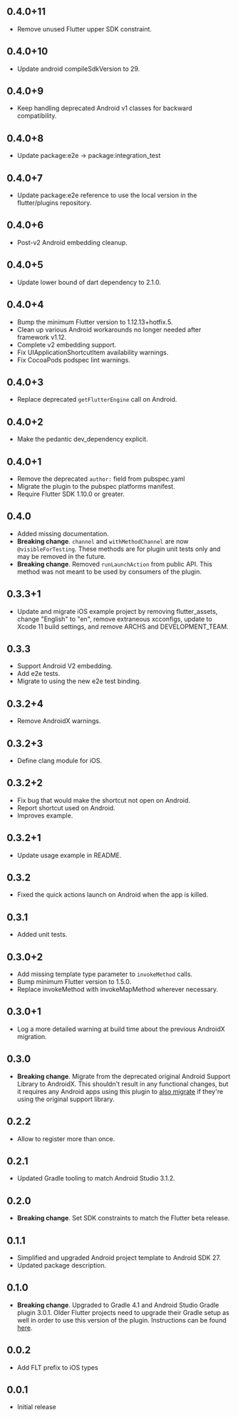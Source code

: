 ## 0.4.0+11

* Remove unused Flutter upper SDK constraint.

## 0.4.0+10

* Update android compileSdkVersion to 29.

## 0.4.0+9

* Keep handling deprecated Android v1 classes for backward compatibility.

## 0.4.0+8

* Update package:e2e -> package:integration_test

## 0.4.0+7

* Update package:e2e reference to use the local version in the flutter/plugins
  repository.

## 0.4.0+6

* Post-v2 Android embedding cleanup.

## 0.4.0+5

* Update lower bound of dart dependency to 2.1.0.

## 0.4.0+4

* Bump the minimum Flutter version to 1.12.13+hotfix.5.
* Clean up various Android workarounds no longer needed after framework v1.12.
* Complete v2 embedding support.
* Fix UIApplicationShortcutItem availability warnings.
* Fix CocoaPods podspec lint warnings.

## 0.4.0+3

* Replace deprecated `getFlutterEngine` call on Android.

## 0.4.0+2

* Make the pedantic dev_dependency explicit.

## 0.4.0+1

* Remove the deprecated `author:` field from pubspec.yaml
* Migrate the plugin to the pubspec platforms manifest.
* Require Flutter SDK 1.10.0 or greater.

## 0.4.0

- Added missing documentation.
- **Breaking change**. `channel` and `withMethodChannel` are now
  `@visibleForTesting`. These methods are for plugin unit tests only and may be
  removed in the future.
- **Breaking change**. Removed `runLaunchAction` from public API. This method
  was not meant to be used by consumers of the plugin.

## 0.3.3+1

* Update and migrate iOS example project by removing flutter_assets, change
  "English" to "en", remove extraneous xcconfigs, update to Xcode 11 build
  settings, and remove ARCHS and DEVELOPMENT_TEAM.

## 0.3.3

* Support Android V2 embedding.
* Add e2e tests.
* Migrate to using the new e2e test binding.

## 0.3.2+4

* Remove AndroidX warnings.

## 0.3.2+3

* Define clang module for iOS.

## 0.3.2+2

* Fix bug that would make the shortcut not open on Android.
* Report shortcut used on Android.
* Improves example.

## 0.3.2+1

* Update usage example in README.

## 0.3.2

* Fixed the quick actions launch on Android when the app is killed.

## 0.3.1

* Added unit tests.

## 0.3.0+2

* Add missing template type parameter to `invokeMethod` calls.
* Bump minimum Flutter version to 1.5.0.
* Replace invokeMethod with invokeMapMethod wherever necessary.

## 0.3.0+1

* Log a more detailed warning at build time about the previous AndroidX
  migration.

## 0.3.0

* **Breaking change**. Migrate from the deprecated original Android Support
  Library to AndroidX. This shouldn't result in any functional changes, but it
  requires any Android apps using this plugin to [also
  migrate](https://developer.android.com/jetpack/androidx/migrate) if they're
  using the original support library.

## 0.2.2

* Allow to register more than once.

## 0.2.1

* Updated Gradle tooling to match Android Studio 3.1.2.

## 0.2.0

* **Breaking change**. Set SDK constraints to match the Flutter beta release.

## 0.1.1

* Simplified and upgraded Android project template to Android SDK 27.
* Updated package description.

## 0.1.0

* **Breaking change**. Upgraded to Gradle 4.1 and Android Studio Gradle plugin
  3.0.1. Older Flutter projects need to upgrade their Gradle setup as well in
  order to use this version of the plugin. Instructions can be found
  [here](https://github.com/flutter/flutter/wiki/Updating-Flutter-projects-to-Gradle-4.1-and-Android-Studio-Gradle-plugin-3.0.1).

## 0.0.2

* Add FLT prefix to iOS types

## 0.0.1

* Initial release
